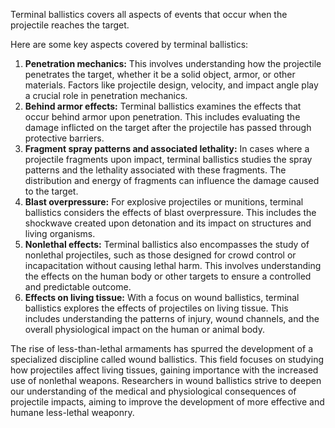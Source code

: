 Terminal ballistics covers all aspects of events that occur when the projectile reaches the
target.

Here are some key aspects covered by terminal ballistics:
1. **Penetration mechanics:** This involves understanding how the projectile penetrates the target, whether it be a solid object, armor, or other materials. Factors like projectile design, velocity, and impact angle play a crucial role in penetration mechanics.
2. **Behind armor effects:** Terminal ballistics examines the effects that occur behind armor upon penetration. This includes evaluating the damage inflicted on the target after the projectile has passed through protective barriers.
3. **Fragment spray patterns and associated lethality:** In cases where a projectile fragments upon impact, terminal ballistics studies the spray patterns and the lethality associated with these fragments. The distribution and energy of fragments can influence the damage caused to the target.
4. **Blast overpressure:** For explosive projectiles or munitions, terminal ballistics considers the effects of blast overpressure. This includes the shockwave created upon detonation and its impact on structures and living organisms.
5. **Nonlethal effects:** Terminal ballistics also encompasses the study of nonlethal projectiles, such as those designed for crowd control or incapacitation without causing lethal harm. This involves understanding the effects on the human body or other targets to ensure a controlled and predictable outcome.
6. **Effects on living tissue:** With a focus on wound ballistics, terminal ballistics explores the effects of projectiles on living tissue. This includes understanding the patterns of injury, wound channels, and the overall physiological impact on the human or animal body.

The rise of less-than-lethal armaments has spurred the development of a specialized discipline called wound ballistics. This field focuses on studying how projectiles affect living tissues, gaining importance with the increased use of nonlethal weapons. Researchers in wound ballistics strive to deepen our understanding of the medical and physiological consequences of projectile impacts, aiming to improve the development of more effective and humane less-lethal weaponry.